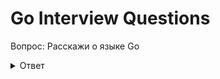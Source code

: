 # Go Interview Questions

Вопрос:
Расскажи о языке Go
<details>
  <summary>Ответ</summary>
История языка
</details>